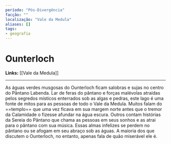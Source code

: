 ```yaml
---
período: "Pós-Divergência"
facção: ""
localização: "Vale da Medula"
aliases: []
tags:
- geografia
---
```


# **Ounterloch**

**Links:** [[Vale da Medula]]

---
As águas verdes musgosas do Ounterloch ficam salobras e sujas no centro do Pântano Labenda. Lar de feras do pântano e forças malévolas atraídas pelos segredos místicos enterrados sob as algas e pedras, este lago é uma fonte de mitos para as pessoas de todo o Vale da Medula. Muitos falam do ==templo== que uma vez ficava em sua margem norte antes que o tremor da Calamidade o fizesse afundar na água escura. Outros contam histórias da Sereia do Pântano que chama as pessoas em seus sonhos e as atrai para o pântano com sua música. Essas almas infelizes se perdem no pântano ou se afogam em seu abraço sob as águas. A maioria dos que discutem o Ounterloch, no entanto, apenas fala de quão miserável ele é.